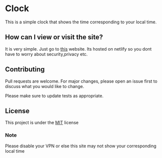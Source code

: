 # Clock

This is a simple clock that shows the time corresponding to your local time.

## How can I view or visit the site?

It is very simple. Just go to [this](https://harinandan123clock.netlify.app/) website. Its hosted on netlify so you dont have to worry about security,privacy etc.

## Contributing
Pull requests are welcome. For major changes, please open an issue first to discuss what you would like to change.

Please make sure to update tests as appropriate.

## License
This project is under the [MIT](https://choosealicense.com/licenses/mit/) license

### Note

Please disable your VPN or else this site may not show your corresponding local time
